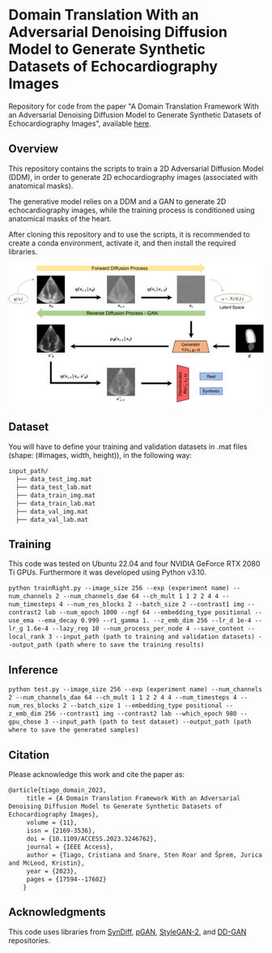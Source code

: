 # Domain Translation With an Adversarial Denoising Diffusion Model to Generate Synthetic Datasets of Echocardiography Images

Repository for code from the paper "A Domain Translation Framework With an Adversarial Denoising Diffusion Model to Generate Synthetic Datasets of Echocardiography Images", available [here](https://ieeexplore.ieee.org/document/10049068).


## Overview

This repository contains the scripts to train a 2D Adversarial Diffusion Model (DDM), in order to generate 2D echocardiography images (associated with anatomical masks). 

The generative model relies on a DDM and a GAN to generate 2D echocardiography images, while the training process is conditioned using anatomical masks of the heart.

After cloning this repository and to use the scripts, it is recommended to create a conda environment, activate it, and then install the required libraries.

![ddm+gan](fig/DIFFUSION_ddm+gan.png)


## Dataset
You will have to define your training and validation datasets in .mat files (shape: (#images, width, height)), in the following way:

```
input_path/
  ├── data_test_img.mat
  ├── data_test_lab.mat
  ├── data_train_img.mat
  ├── data_train_lab.mat
  ├── data_val_img.mat
  ├── data_val_lab.mat
```


## Training

This code was tested on Ubuntu 22.04 and four NVIDIA GeForce RTX 2080 Ti GPUs. Furthermore it was developed using Python v3.10.

```
python trainRight.py --image_size 256 --exp (experiment name) --num_channels 2 --num_channels_dae 64 --ch_mult 1 1 2 2 4 4 --num_timesteps 4 --num_res_blocks 2 --batch_size 2 --contrast1 img --contrast2 lab --num_epoch 1000 --ngf 64 --embedding_type positional --use_ema --ema_decay 0.999 --r1_gamma 1. --z_emb_dim 256 --lr_d 1e-4 --lr_g 1.6e-4 --lazy_reg 10 --num_process_per_node 4 --save_content --local_rank 3 --input_path (path to training and validation datasets) --output_path (path where to save the training results)

```


## Inference

```
python test.py --image_size 256 --exp (experiment name) --num_channels 2 --num_channels_dae 64 --ch_mult 1 1 2 2 4 4 --num_timesteps 4 --num_res_blocks 2 --batch_size 1 --embedding_type positional --z_emb_dim 256 --contrast1 img --contrast2 lab --which_epoch 980 --gpu_chose 3 --input_path (path to test dataset) --output_path (path where to save the generated samples)
```


## Citation

Please acknowledge this work and cite the paper as:

```
@article{tiago_domain_2023,
	 title = {A Domain Translation Framework With an Adversarial Denoising Diffusion Model to Generate Synthetic Datasets of Echocardiography Images},
	 volume = {11},
	 issn = {2169-3536},
	 doi = {10.1109/ACCESS.2023.3246762},
	 journal = {IEEE Access},
	 author = {Tiago, Cristiana and Snare, Sten Roar and Šprem, Jurica and McLeod, Kristin},
	 year = {2023},
	 pages = {17594--17602}
	}
```


## Acknowledgments
This code uses libraries from [SynDiff](https://github.com/icon-lab/SynDiff), [pGAN](https://github.com/icon-lab/pGAN-cGAN), [StyleGAN-2](https://github.com/NVlabs/stylegan2), and [DD-GAN](https://github.com/NVlabs/denoising-diffusion-gan) repositories.
